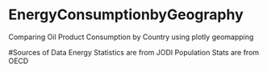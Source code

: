 # EnergyConsumptionbyGeography
Comparing Oil Product Consumption by Country using plotly geomapping

#Sources of Data
Energy Statistics are from JODI
Population Stats are from OECD
